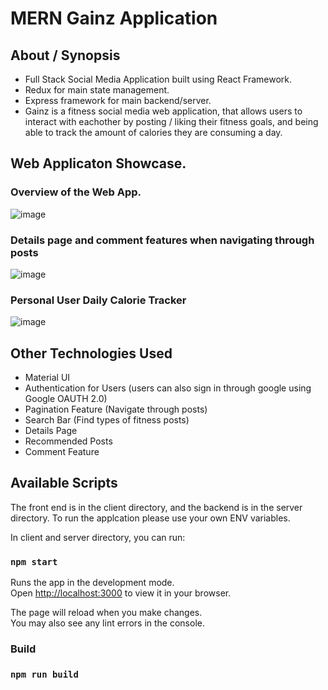 # MERN Gainz Application

## About / Synopsis

* Full Stack Social Media Application built using React Framework. 
* Redux for main state management. 
* Express framework for main backend/server.
* Gainz is a fitness social media web application, that allows users to interact with eachother by posting / liking their fitness goals, and being able to track the amount of calories they are consuming a day.

## Web Applicaton Showcase.
### Overview of the Web App. 
![image](https://user-images.githubusercontent.com/33636358/191156318-4737ddda-ebbd-4207-b8f1-fb7d4f84ff65.png)

### Details page and comment features when navigating through posts
![image](https://user-images.githubusercontent.com/33636358/191156408-4341732d-ed17-41a2-8912-342c87e7a9c4.png)

### Personal User Daily Calorie Tracker
![image](https://user-images.githubusercontent.com/33636358/191156515-ec4ba9cf-d24a-40d3-944a-37187110efef.png)

## Other Technologies Used
 - Material UI
 - Authentication for Users (users can also sign in through google using Google OAUTH 2.0)
 - Pagination Feature (Navigate through posts)
 - Search Bar (Find types of fitness posts)
 - Details Page
 - Recommended Posts
 - Comment Feature

## Available Scripts

The front end is in the client directory, and the backend is in the server directory. To run the applcation please use your own ENV variables. 

In client and server directory, you can run:

### `npm start`

Runs the app in the development mode.\
Open [http://localhost:3000](http://localhost:3000) to view it in your browser.

The page will reload when you make changes.\
You may also see any lint errors in the console.

### Build

### `npm run build`
